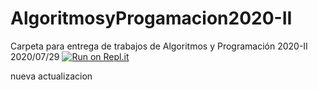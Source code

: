 # AlgoritmosyProgamacion2020-II
Carpeta para entrega de trabajos de Algoritmos y Programación 2020-II
2020/07/29
[![Run on Repl.it](https://repl.it/badge/github/mar63sie36/AlgoritmosyProgamacion2020-II)](https://repl.it/github/mar63sie36/AlgoritmosyProgamacion2020-II)

nueva actualizacion